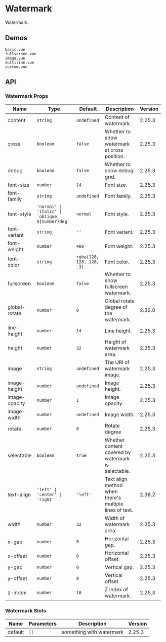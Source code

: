 <!--single-column-->

# Watermark

Watermark.

## Demos

```demo
basic.vue
fullscreen.vue
image.vue
multiline.vue
custom.vue
```

## API

### Watermark Props

| Name | Type | Default | Description | Version |
| --- | --- | --- | --- | --- |
| content | `string` | `undefined` | Content of watermark. | 2.25.3 |
| cross | `boolean` | `false` | Whether to show watermark at cross position. | 2.25.3 |
| debug | `boolean` | `false` | Whether to show debug grid. | 2.25.3 |
| font-size | `number` | `14` | Font size. | 2.25.3 |
| font-family | `string` | `undefined` | Font family. | 2.25.3 |
| font-style | ``'normal' \| 'italic' \| `oblique ${number}deg` `` | `normal` | Font style. | 2.25.3 |
| font-variant | `string` | `''` | Font variant. | 2.25.3 |
| font-weight | `number` | `400` | Font weight. | 2.25.3 |
| font-color | `string` | `rgba(128, 128, 128, .3)` | Font color. | 2.25.3 |
| fullscreen | `boolean` | `false` | Whether to show fullscreen watermark. | 2.25.3 |
| global-rotate | `number` | `0` | Global rotate degree of the watermark. | 2.32.0 |
| line-height | `number` | `14` | Line height. | 2.25.3 |
| height | `number` | `32` | Height of watermark area. | 2.25.3 |
| image | `string` | `undefined` | The URI of watermark image. | 2.25.3 |
| image-height | `number` | `undefined` | Image height. | 2.25.3 |
| image-opacity | `number` | `1` | Image opacity. | 2.25.3 |
| image-width | `number` | `undefined` | Image width. | 2.25.3 |
| rotate | `number` | `0` | Rotate degree | 2.25.3 |
| selectable | `boolean` | `true` | Whether content covered by watermark is selectable. | 2.25.3 |
| text-align | `'left' \| 'center' \| 'right'` | `'left'` | Text align method when there's multiple lines of text. | 2.38.2 |
| width | `number` | `32` | Width of watermark area. | 2.25.3 |
| x-gap | `number` | `0` | Horizontal gap. | 2.25.3 |
| x-offset | `number` | `0` | Horizontal offset. | 2.25.3 |
| y-gap | `number` | `0` | Vertical gap. | 2.25.3 |
| y-offset | `number` | `0` | Vertical offset. | 2.25.3 |
| z-index | `number` | `10` | Z index of watermark. | 2.25.3 |

### Watermark Slots

| Name    | Parameters | Description              | Version |
| ------- | ---------- | ------------------------ | ------- |
| default | `()`       | something with watermark | 2.25.3  |
